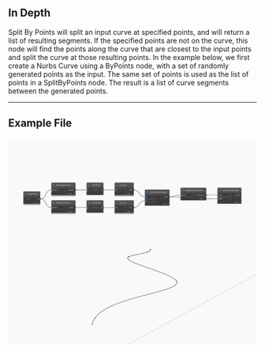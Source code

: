 ## In Depth
Split By Points will split an input curve at specified points, and will return a list of resulting segments. If the specified points are not on the curve, this node will find the points along the curve that are closest to the input points and split the curve at those resulting points. In the example below, we first create a Nurbs Curve using a ByPoints node, with a set of randomly generated points as the input. The same set of points is used as the list of points in a SplitByPoints node. The result is a list of curve segments between the generated points.
___
## Example File

![SplitByPoints](./Autodesk.DesignScript.Geometry.Curve.SplitByPoints_img.jpg)

